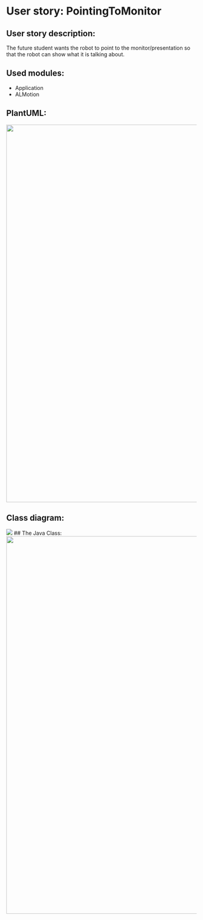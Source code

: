 # User story: PointingToMonitor


## User story description:
The future student wants the robot to point to the monitor/presentation
so that the robot can show what it is talking about.

## Used modules:
- Application
- ALMotion


## PlantUML:
<img src="../../assets/plantUML.png" width="1000">


## Class diagram:
<img src="../../assets/">
## The Java Class:

<img src="../../assets/wijzenmonitor%20class.png" width="1000" >

